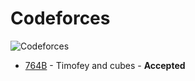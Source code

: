 # Codeforces
![Codeforces](https://dl.dropboxusercontent.com/u/101623876/codeforces.svg)

- [764B](https://github.com/kantuni/Codeforces/tree/master/764B%20-%20Timofey%20and%20cubes) - Timofey and cubes - **Accepted**
